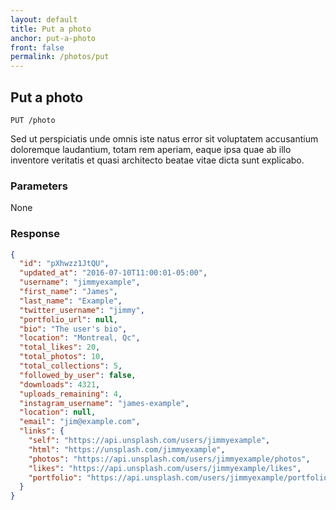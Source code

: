 ```yaml
---
layout: default
title: Put a photo
anchor: put-a-photo
front: false
permalink: /photos/put
---
```


## Put a photo

```
PUT /photo
```

Sed ut perspiciatis unde omnis iste natus error sit voluptatem accusantium doloremque laudantium, totam rem aperiam, eaque ipsa quae ab illo inventore veritatis et quasi architecto beatae vitae dicta sunt explicabo.

### Parameters

None

### Response

```json
{
  "id": "pXhwzz1JtQU",
  "updated_at": "2016-07-10T11:00:01-05:00",
  "username": "jimmyexample",
  "first_name": "James",
  "last_name": "Example",
  "twitter_username": "jimmy",
  "portfolio_url": null,
  "bio": "The user's bio",
  "location": "Montreal, Qc",
  "total_likes": 20,
  "total_photos": 10,
  "total_collections": 5,
  "followed_by_user": false,
  "downloads": 4321,
  "uploads_remaining": 4,
  "instagram_username": "james-example",
  "location": null,
  "email": "jim@example.com",
  "links": {
    "self": "https://api.unsplash.com/users/jimmyexample",
    "html": "https://unsplash.com/jimmyexample",
    "photos": "https://api.unsplash.com/users/jimmyexample/photos",
    "likes": "https://api.unsplash.com/users/jimmyexample/likes",
    "portfolio": "https://api.unsplash.com/users/jimmyexample/portfolio"
  }
}
```
